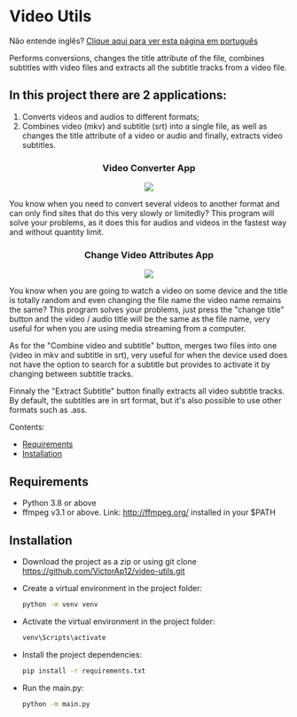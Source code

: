 # Video Utils

Não entende inglês? [Clique aqui para ver esta página em português](https://github.com/VictorAp12/video-utils/blob/main/readme.md)

Performs conversions, changes the title attribute of the file, combines subtitles with video files and extracts all the subtitle tracks from a video file.

## In this project there are 2 applications:
1) Converts videos and audios to different formats;
2) Combines video (mkv) and subtitle (srt) into a single file, as well as changes the title attribute of a video or audio and finally, extracts video subtitles.

<h3 align="center">Video Converter App</h3>

<div align="center">
<img src="https://github.com/VictorAp12/video-utils/assets/148372228/0d897f59-ed86-4fde-b2d4-262c324cedd3" />
</div>

You know when you need to convert several videos to another format and can only find sites that do this very slowly or limitedly?
This program will solve your problems, as it does this for audios and videos in the fastest way and without quantity limit.

<h3 align="center">Change Video Attributes App</h3>

<div align="center">
<img src="https://github.com/VictorAp12/video-utils/assets/148372228/1ccff242-61d8-4645-9558-595adbdf61f7" />
</div>

You know when you are going to watch a video on some device and the title is totally random and even changing the file name the video name remains the same?
This program solves your problems, just press the "change title" button and the video / audio title will be the same as the file name, very useful for when you are using media streaming from a computer.

As for the "Combine video and subtitle" button, merges two files into one (video in mkv and subtitle in srt), very useful for when the device used does not have the option to search for a subtitle but provides to activate it by changing between subtitle tracks.

Finnaly the "Extract Subtitle" button finally extracts all video subtitle tracks. By default, the subtitles are in srt format, but it's also possible to use other formats such as .ass.

Contents:
- [Requirements](#requirements)
- [Installation](#installation)

## Requirements
- Python 3.8 or above
- ffmpeg v3.1 or above. Link: http://ffmpeg.org/ installed in your $PATH

## Installation

  - Download the project as a zip or using git clone https://github.com/VictorAp12/video-utils.git

  - Create a virtual environment in the project folder:
    ```bash
    python -m venv venv
    ````

  - Activate the virtual environment in the project folder:
    ```bash
    venv\Scripts\activate
    ```

  - Install the project dependencies:
    ```bash
    pip install -r requirements.txt
    ```

  - Run the main.py:
    ```bash
    python -m main.py
    ```
